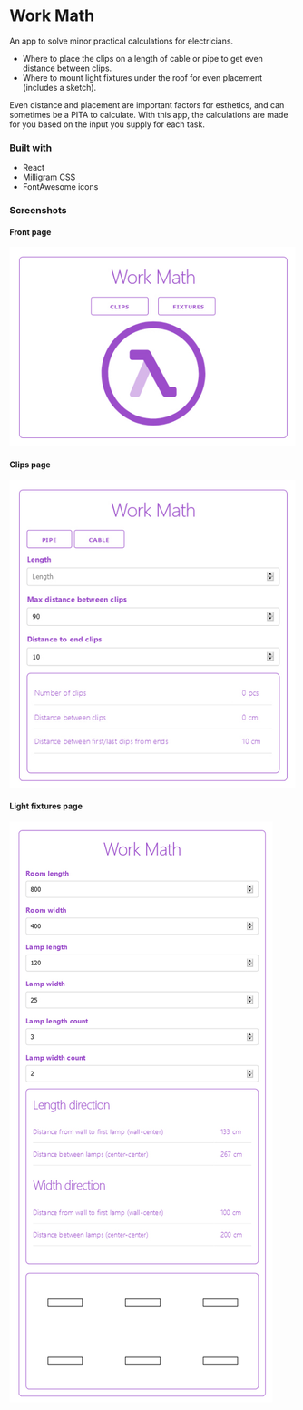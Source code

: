 # Work Math
An app to solve minor practical calculations for electricians.
* Where to place the clips on a length of cable or pipe to get even distance between clips.
* Where to mount light fixtures under the roof for even placement (includes a sketch).

Even distance and placement are important factors for esthetics, and can sometimes be a PITA to calculate.
With this app, the calculations are made for you based on the input you supply for each task.

### Built with
* React
* Milligram CSS
* FontAwesome icons

### Screenshots
#### Front page
![Front Page](https://raw.githubusercontent.com/mentisy/workmath/master/public/images/screenshot_1.jpg)
#### Clips page
![Clips Page](https://raw.githubusercontent.com/mentisy/workmath/master/public/images/screenshot_2.jpg)
#### Light fixtures page
![Light fixtures page](https://raw.githubusercontent.com/mentisy/workmath/master/public/images/screenshot_3.jpg)
